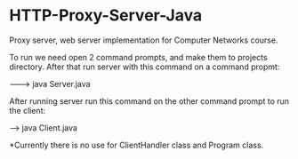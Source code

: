 # HTTP-Proxy-Server-Java
Proxy server, web server implementation for Computer Networks course.

To run we need open 2 command prompts, and make them to projects directory.
After that run server with this command on a command propmt:

--->   java Server.java

After running server run this command on the other command prompt to run the client:

-->    java Client.java


*Currently there is no use for ClientHandler class and Program class.

